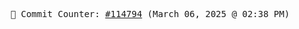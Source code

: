 <p align="center">
    <samp>
        📮 Commit Counter: <a href="https://github.com/Javascript-void0/Javascript-void0/commits/main">#114794</a> (March 06, 2025 @ 02:38 PM)
    </samp>
</p>